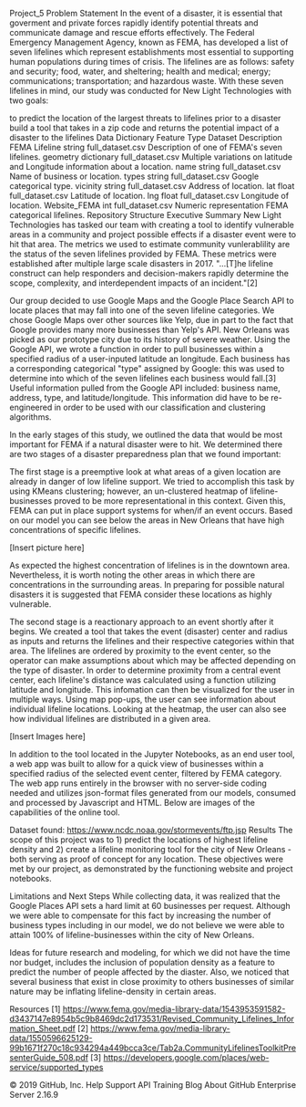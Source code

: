 Project_5
Problem Statement
In the event of a disaster, it is essential that goverment and private forces rapidly identify potential threats and communicate damage and rescue efforts effectively. The Federal Emergency Management Agency, known as FEMA, has developed a list of seven lifelines which represent establishments most essential to supporting human populations during times of crisis. The lifelines are as follows: safety and security; food, water, and sheltering; health and medical; energy; communications; transportation; and hazardous waste. With these seven lifelines in mind, our study was conducted for New Light Technologies with two goals:

to predict the location of the largest threats to lifelines prior to a disaster
build a tool that takes in a zip code and returns the potential impact of a disaster to the lifelines
Data Dictionary
Feature	Type	Dataset	Description
FEMA Lifeline	string	full_dataset.csv	Description of one of FEMA's seven lifelines.
geometry	dictionary	full_dataset.csv	Multiple variations on latitude and Longitude information about a location.
name	string	full_dataset.csv	Name of business or location.
types	string	full_dataset.csv	Google categorical type.
vicinity	string	full_dataset.csv	Address of location.
lat	float	full_dataset.csv	Latitude of location.
lng	float	full_dataset.csv	Longitude of location.
Website_FEMA	int	full_dataset.csv	Numeric representation FEMA categorical lifelines.
Repository Structure
Executive Summary
New Light Technologies has tasked our team with creating a tool to identify vulnerable areas in a community and project possible effects if a disaster event were to hit that area. The metrics we used to estimate community vunlerablility are the status of the seven lifelines provided by FEMA. These metrics were established after multiple large scale disasters in 2017. "...[T]he lifeline construct can help responders and decision-makers rapidly determine the scope, complexity, and interdependent impacts of an incident."[2]

Our group decided to use Google Maps and the Google Place Search API to locate places that may fall into one of the seven lifeline categories. We chose Google Maps over other sources like Yelp, due in part to the fact that Google provides many more businesses than Yelp's API. New Orleans was picked as our prototype city due to its history of severe weather. Using the Google API, we wrote a function in order to pull businesses within a specified radius of a user-inputed latitude an longitude. Each business has a corresponding categorical "type" assigned by Google: this was used to determine into which of the seven lifelines each business would fall.[3] Useful information pulled from the Google API included: business name, address, type, and latitude/longitude. This information did have to be re-engineered in order to be used with our classification and clustering algorithms.


In the early stages of this study, we outlined the data that would be most important for FEMA if a natural disaster were to hit. We determined there are two stages of a disaster preparedness plan that we found important:

The first stage is a preemptive look at what areas of a given location are already in danger of low lifeline support. We tried to accomplish this task by using KMeans clustering; however, an un-clustered heatmap of lifeline-businesses proved to be more representational in this context. Given this, FEMA can put in place support systems for when/if an event occurs. Based on our model you can see below the areas in New Orleans that have high concentrations of specific lifelines.

[Insert picture here]

As expected the highest concentration of lifelines is in the downtown area. Nevertheless, it is worth noting the other areas in which there are concentrations in the surrounding areas. In preparing for possible natural disasters it is suggested that FEMA consider these locations as highly vulnerable.

The second stage is a reactionary approach to an event shortly after it begins. We created a tool that takes the event (disaster) center and radius as inputs and returns the lifelines and their respective categories within that area. The lifelines are ordered by proximity to the event center, so the operator can make assumptions about which may be affected depending on the type of disaster. In order to determine proximity from a central event center, each lifeline's distance was calculated using a function utilizing latitude and longitude. This infomation can then be visualized for the user in multiple ways. Using map pop-ups, the user can see information about individual lifeline locations. Looking at the heatmap, the user can also see how individual lifelines are distributed in a given area.

[Insert Images here]

In addition to the tool located in the Jupyter Notebooks, as an end user tool, a web app was built to allow for a quick view of businesses within a specified radius of the selected event center, filtered by FEMA category. The web app runs entirely in the browser with no server-side coding needed and utilizes json-format files generated from our models, consumed and processed by Javascript and HTML. Below are images of the capabilities of the online tool.

   

Dataset found: https://www.ncdc.noaa.gov/stormevents/ftp.jsp
Results
The scope of this project was to 1) predict the locations of highest lifeline density and 2) create a lifeline monitoring tool for the city of New Orleans - both serving as proof of concept for any location. These objectives were met by our project, as demonstrated by the functioning website and project notebooks.

Limitations and Next Steps
While collecting data, it was realized that the Google Places API sets a hard limit at 60 businesses per request. Although we were able to compensate for this fact by increasing the number of business types including in our model, we do not believe we were able to attain 100% of lifeline-businesses within the city of New Orleans.

Ideas for future research and modeling, for which we did not have the time nor budget, includes the inclusion of population density as a feature to predict the number of people affected by the diaster. Also, we noticed that several business that exist in close proximity to others businesses of similar nature may be inflating lifeline-density in certain areas.

Resources
[1] https://www.fema.gov/media-library-data/1543953591582-d3437147e8954b5c9b8469dc2d173531/Revised_Community_Lifelines_Information_Sheet.pdf
[2] https://www.fema.gov/media-library-data/1550596625129-99b1671f270c18c934294a449bcca3ce/Tab2a.CommunityLifelinesToolkitPresenterGuide_508.pdf
[3] https://developers.google.com/places/web-service/supported_types

© 2019 GitHub, Inc.
Help
Support
API
Training
Blog
About
GitHub Enterprise Server 2.16.9
